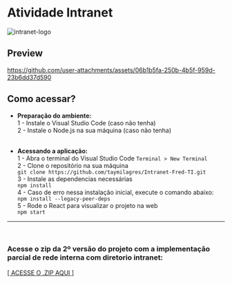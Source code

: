 # Atividade Intranet
![intranet-logo](https://github.com/user-attachments/assets/b17254b9-bd4e-4a18-bfe9-65dc3739b40d)

## Preview

https://github.com/user-attachments/assets/06b1b5fa-250b-4b5f-959d-23b6dd37d590

## Como acessar?

- **Preparação do ambiente:**<br>
  1 - Instale o Visual Studio Code (caso não tenha)<br>
  2 - Instale o Node.js na sua máquina (caso não tenha)<br><br>

- **Acessando a aplicação:**<br>
  1 - Abra o terminal do Visual Studio Code
    `
      Terminal > New Terminal
    `<br>
  2 - Clone o repositório na sua máquina<br>
    `
      git clone https://github.com/taymilagres/Intranet-Fred-TI.git
    `<br>
  3 - Instale as dependencias necessárias<br>
    `
      npm install
    `<br>
  4 - Caso de erro nessa instalação inicial, execute o comando abaixo:<br>
    `
      npm install --legacy-peer-deps
    `<br>
  5 - Rode o React para visualizar o projeto na web<br>
    `
      npm start
    `<br>
<hr><br>

### Acesse o zip da 2º versão do projeto com a implementação parcial de rede interna com diretorio intranet:
<a href="https://drive.google.com/file/d/1YKPjSDXzJZHv2OkV9JnEzIRdV22la2RW/view?usp=sharing"> [  ACESSE O .ZIP AQUI  ]</a>
  
